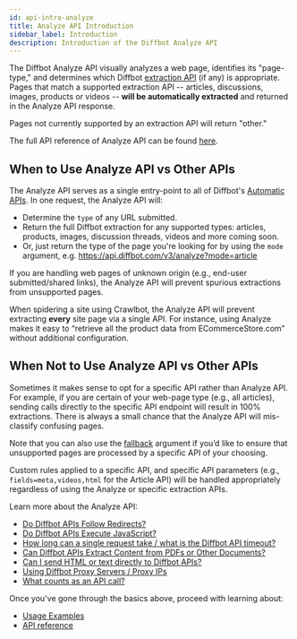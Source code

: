 ```yaml
---
id: api-intro-analyze
title: Analyze API Introduction
sidebar_label: Introduction
description: Introduction of the Diffbot Analyze API
---
```


The Diffbot Analyze API visually analyzes a web page, identifies its "page-type," and determines which Diffbot [extraction API](api-basics-index) (if any) is appropriate. Pages that match a supported extraction API -- articles, discussions, images, products or videos -- **will be automatically extracted** and returned in the Analyze API response.

Pages not currently supported by an extraction API will return "other."

The full API reference of Analyze API can be found [here](api-analyze).

## When to Use Analyze API vs Other APIs

The Analyze API serves as a single entry-point to all of Diffbot's [Automatic APIs](api-basics-index). In one request, the Analyze API will:

- Determine the `type` of any URL submitted.
- Return the full Diffbot extraction for any supported types: articles, products, images, discussion threads, videos and more coming soon.
- Or, just return the type of the page you're looking for by using the `mode` argument, e.g. https://api.diffbot.com/v3/analyze?mode=article

If you are handling web pages of unknown origin (e.g., end-user submitted/shared links), the Analyze API will prevent spurious extractions from unsupported pages.

When spidering a site using Crawlbot, the Analyze API will prevent extracting **every** site page via a single API. For instance, using Analyze makes it easy to “retrieve all the product data from ECommerceStore.com” without additional configuration.

## When Not to Use Analyze API vs Other APIs

Sometimes it makes sense to opt for a specific API rather than Analyze API. For example, if you are certain of your web-page type (e.g., all articles), sending calls directly to the specific API endpoint will result in 100% extractions. There is always a small chance that the Analyze API will mis-classify confusing pages.

Note that you can also use the [fallback](guides-analyze-api-fallback) argument if you’d like to ensure that unsupported pages are processed by a specific API of your choosing.

Custom rules applied to a specific API, and specific API parameters (e.g., `fields=meta,videos,html` for the Article API) will be handled appropriately regardless of using the Analyze or specific extraction APIs.

Learn more about the Analyze API:

- [Do Diffbot APIs Follow Redirects?](explain-apis-follow-redirects)
- [Do Diffbot APIs Execute JavaScript?](explain-apis-javascript-support)
- [How long can a single request take / what is the Diffbot API timeout?](explain-diffbot-api-timeout)
- [Can Diffbot APIs Extract Content from PDFs or Other Documents?](explain-pdf-extraction)
- [Can I send HTML or text directly to Diffbot APIs?](explain-posting-text-html)
- [Using Diffbot Proxy Servers / Proxy IPs](explain-using-different-proxies)
- [What counts as an API call?](explain-what-counts-as-api-call)

Once you've gone through the basics above, proceed with learning about:

- [Usage Examples](api-usage-analyze)
- [API reference](api-analyze)